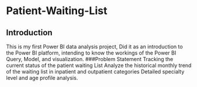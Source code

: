 # Patient-Waiting-List
## Introduction
This is my first Power BI data analysis project, Did it as an introduction to the Power BI platform, intending to know the workings of the Power BI Query, Model, and visualization.
###Problem Statement
Tracking the current status of the patient waiting List
Analyze the historical monthly trend of the waiting list in inpatient and outpatient categories
Detailed specialty level and age profile analysis.


